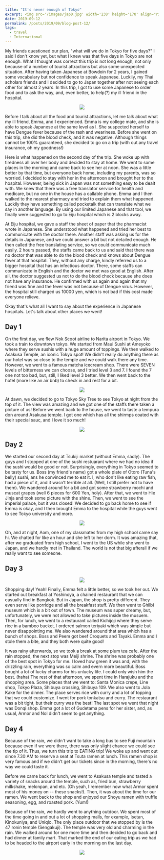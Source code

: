 ```yaml
---
title: "It's never enough of Tokyo"
excerpt: <img src='/images/jap0.jpg' width='230' height='170' align="right" hspace="20"> My friends questioned our plan, "what will we do in Tokyo for five days?" I said I don't know yet, but what I knew was that five days in Tokyo are not enough. What I thought was correct this trip is not long enough, not only because of a number of tourist attractions but also some unexpected situation. After having taken Japanese at Bowdoin for 2 years, I gained some vocabulary but not confidence to speak Japanese. Luckily, my Thai scholars friends and I decided to go to Japan together after not seeing each other for almost 2 years. 
date: 2019-09-12
permalink: /posts/2019/09/blog-post-12/
tags:
  - travel
  - International
---
```


My friends questioned our plan, "what will we do in Tokyo for five days?" I said I don't know yet, but what I knew was that five days in Tokyo are not enough. What I thought was correct this trip is not long enough, not only because of a number of tourist attractions but also some unexpected situation. After having taken Japanese at Bowdoin for 2 years, I gained some vocabulary but not confidence to speak Japanese. Luckily, my Thai scholars friends and I decided to go to Japan together after not seeing each other for almost 2 years. In this trip, I got to use some Japanese to order food and to ask the way, and, even better, to help(?) my ill friend in the hospital.

<p align="center">
  <img src="/images/jap1.png">
</p>

Before I talk about all the food and tourist attractions, let me talk about what my ill friend, Emma, and I experienced. Emma is my college mate, and she is able to speak Japanese at the same level as I. She suspected herself to have Dengue fever because of the rash and weariness. Before she went on this trip, she did the blood check, and it was negative. Although things cannot be 100% guaranteed, she decided to go on a trip (with out any travel insurance, oh my goodness!)

Here is what happened on the second day of the trip. She woke up with tiredness all over her body and decided to stay at home. We went to some places in the morning and came back to see her at noon. She was a little better by that time, but everyone back home, including my parents, was so worried. I decided to stay with her in the afternoon and  brought her to the hospital. However, being sick in Japan was not something easy to be dealt with. We knew that there was a free translator service for health and medicare, but no one in the house has a callable phone. Emma and I then walked to the nearest pharmacy and tried to explain them what happened. Luckily they have something called pocketalk that can translate what we say in another language. By using our limited Japanese and that tool, we finally were suggested to go to Eiju hospital which is 2 blocks away.

At Eiju hospital, we gave a staff the sheet of paper that the pharmacist wrote in Japanese. She understood what happened and tried her best to communicate with the doctor there. Another staff was asking us for the details in Japanese, and we could answer a bit but not detailed enough. He then called the free translating service, so we could communicate much easily. 2 hours passed, the staffs came back to us and said that there was no doctor that was able to do the blood check and knows about Dengue fever at that hospital. They, without any charge, kindly referred us to a bigger hospital that has an infectious doctor. There, some staffs can communicate in English and the doctor we met was good at English. After all, the doctor suggested us not to do the blood check because she does not have any insurance. He confirmed with us again and again that my friend was fine and the fever was not because of Dengue virus. However, the hospital still charged us 10000 yen, which is not bad if this cost made everyone relieve. 

Okay that's what all I want to say about the experience in Japanese hospitals. Let's talk about other places we went! 


Day 1
------

On the first day, we flew Nok Scoot airline to Narita airport in Tokyo. We took a train to downtown tokyo. We started from Maui Sushi at Ameyoko where they serve sushis with a huge amount of toppings. We then walked to Asakusa Temple, an iconic Tokyo spot! We didn't really do anything there as our hotel was so close to the temple and we could walk there any time. However, we went to a famous matcha icecream shop. There were SEVEN levels of bitterness we can choose, and I tried level 3 and 7. I found the 7 one not too bad, but, still, I liked level 3 better. We then went back to the hotel (more like an air bnb) to check in and rest for a bit.  

<p align="center">
  <img src="/images/jap2.png">
</p>

At dawn, we decided to go to Tokyo Sky Tree to see Tokyo at night from the top of it. The view was amazing and we got one of the staffs there taken a picture of us! Before we went back to the house, we went to taste a tempura don around Asakusa temple. I got one which has all the shirmps coated with their special sauc, and I love it so much!

<p align="center">
  <img src="/images/jap3.png">
</p>


Day 2
------
We started our second day at Tsukiji market (without Emma, sadly). The guys and I stopped at one of the sushi restuarant where we had no idea if the sushi would be good or not. Surprisingly, everything in Tokyo seemed to be tasty for us. Boss (my friend's name) got a whole plate of Otoro (Tuna's belly) sushi, ans he convinced me to eat it. I, who don't like eating raw fish, had a piece of it, and it wasn't terrible at all. (Well, I still prefer not to have them). We wandered around for a bit and got some strawberry mochi and muscat grapes (well 6 pieces for 600 Yen, holy). After that, we went to Hie Jinja and took some picture with the shine. Then, we went to see the imperial palace, but it was closed! We decided to go back home to see if Emma is okay, and I then brought Emma to the hospital while the guys went to see Tokyo university and more. 

<p align="center">
  <img src="/images/jap4.png">
</p>

Oh, and at night, Aom, one of my classmates from my high school came say hi. We chatted for like an hour and she left to her dorm. It was amazing that, after we graduated from high school, I went to the US while she went to Japan, and we hardly met in Thailand. The world is not that big afterall if we really want to see someone. 

Day 3
------

<p align="center">
  <img src="/images/jap5.png">
</p>

Shopping day! Yeah! Finally, Emma felt a little better, so we took her out. We started out breakfast at Yoshinoya, a chained restaurant that we can casually find in Bangkok. But in Japan, the shop is pretty different. They even serve like porridge and all the breakfast stuff. We then went to Ghilbi museum which is a bit out of town. The museum was super dreamy, but, unfortunately, we were not allowed to take pictures inside the musuem. Then, for lunch, we went to a restaurant called Kichijoji where they serve rice in a bamboo bucket. I ordered salmon teriyaki which was simple but never disappointing me. We also wandered around that area which has a bunch of shops. Boss and Peem got beef Croquets and Tayaki. Emma and I stole them a bite, and they both were quite good! 

It was rainy afterwards, so we took a break at some plum tea cafe. After the rain stopped, the next stop was Meiji shrine. The shrine was probably one of the best spot in Tokyo for me. I loved how green it was and, with the drizzling rain, everything was so calm and evern more beautiful. Boss bought a lot of lucky charms for his unlucky life. I could only wish him the best. (haha) The rest of that afternoon, we spent time in Harajuku and the shopping area. Some places that we went to: Santa Monica crepe, Line shop, Tokyo Plaza, Shibuya crossing, Shibuya 109. We also went to Jola Kake for the dinner. The place serves rice with curry and a lot of topping that we could customize. I went for pork tonkatsu and curry. The restaurant was a bit tight, but their curry was the best! The last spot we went that night was Donqi shop. Emma got a lot of Gudetama pens for her sister, and, as usual, Armor and Nol didn't seem to get anything. 

Day 4
------

Because of the rain, we didn't want to take a long bus to see Fuji mountain because even if we were there, there was only slight chance we could see the tip of it. Thus, we turn this trip to EATING trip! We woke up and went out since 7.30 AM to reserve a seat at Tsuta ramen at lunch. This ramen shop is very famous and if we didn't get our tickets since in the morning, there's no way we could taste it. 

Before we came back for lunch, we went to Asakusa temple and tasted a variety of snacks around the temple, such as, fried bun, strawberry milkshake, melonpan, and etc. (Oh yeah, I remember now what Armor spent most of his money on -- these snacks!). Then, it was about the time for our ramen. We went back to the shop and enjoyed our Shoyu ramen with truffle seasoning, egg, and roasted pork. (Yum!) 

Because of the rain, we hardly went to anything outdoor. We spent most of the time going in and out a lot of shopping malls, for example, Isetan, Kinokuniya, and Uniqlo. The only place outdoor that we stopped by is the 47 ronin temple (Sengakuji). The temple was very old and charming in the rain. We walked around for one more time and then decided to go back and had dinner at family mart. That marked the end of our eating trip as we had to be headed to the airport early in the morning on the last day.

<p align="center">
  <img src="/images/jap6.png">
</p>




